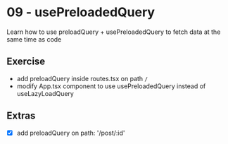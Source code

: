 # 09 - usePreloadedQuery

Learn how to use preloadQuery + usePreloadedQuery to fetch data at the same time as code

## Exercise

- add preloadQuery inside routes.tsx on path `/`
- modify App.tsx component to use usePreloadedQuery instead of useLazyLoadQuery

## Extras

- [x] add preloadQuery on path: '/post/:id'
